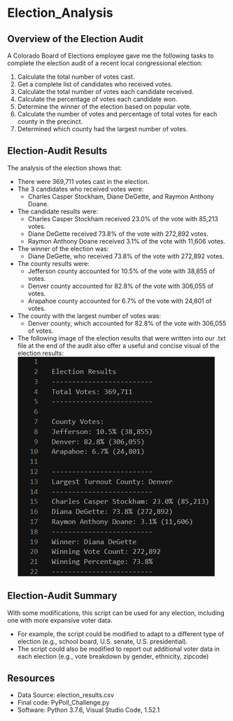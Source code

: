 # Election_Analysis

## **Overview of the Election Audit**
A Colorado Board of Elections employee gave me the following tasks to complete the election audit of a recent local congressional election:
1) Calculate the total number of votes cast.
2) Get a complete list of candidates who received votes. 
3) Calculate the total number of votes each candidate received.
4) Calculate the percentage of votes each candidate won. 
5) Determine the winner of the election based on popular vote.
6) Calculate the number of votes and percentage of total votes for each county in the precinct.
7) Determined which county had the largest number of votes.

## Election-Audit Results
The analysis of the election shows that:
- There were 369,711 votes cast in the election.
- The 3 candidates who received votes were: 
	- Charles Casper Stockham, Diane DeGette, and Raymon Anthony Doane.
- The candidate results were:
	- Charles Casper Stockham received 23.0% of the vote with 85,213 votes.
	- Diane DeGette received 73.8% of the vote with 272,892 votes.
	- Raymon Anthony Doane received 3.1% of the vote with 11,606 votes.
- The winner of the election was:
	- Diane DeGette, who received 73.8% of the vote with 272,892 votes.
- The county results were:
	- Jefferson county accounted for 10.5% of the vote with 38,855 of votes.
	- Denver county accounted for 82.8% of the vote with 306,055 of votes.
	- Arapahoe county accounted for 6.7% of the vote with 24,801 of votes.
- The county with the largest number of votes was:
	- Denver county, which accounted for 82.8% of the vote with 306,055 of votes.
- The following image of the election results that were written into our .txt file at the end of the audit also offer a useful and concise visual of the election results:
![](electionResultsPic.png)

## Election-Audit Summary
With some modifications, this script can be used for any election, including one with more expansive voter data. 
- For example, the script could be modified to adapt to a different type of election (e.g., school board, U.S. senate, U.S. presidential).
- The script could also be modified to report out additional voter data in each election (e.g., vote breakdown by gender, ethnicity, zipcode)

## Resources
- Data Source: election_results.csv
- Final code: PyPoll_Challenge.py
- Software: Python 3.7.6, Visual Studio Code, 1.52.1

